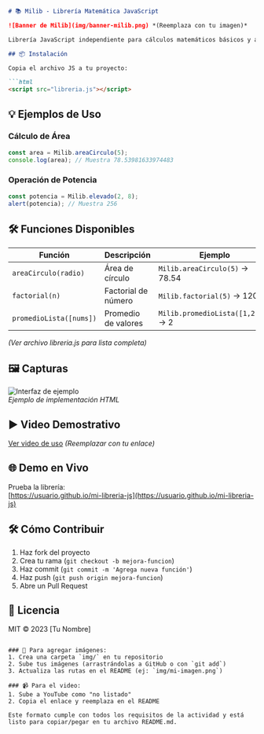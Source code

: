 ```markdown
# 📚 Milib - Librería Matemática JavaScript

![Banner de Milib](img/banner-milib.png) *(Reemplaza con tu imagen)*

Librería JavaScript independiente para cálculos matemáticos básicos y avanzados. Incluye funciones para geometría, álgebra, estadística y conversiones.

## 📦 Instalación

Copia el archivo JS a tu proyecto:

```html
<script src="libreria.js"></script>
```

## 💡 Ejemplos de Uso

### Cálculo de Área
```javascript
const area = Milib.areaCirculo(5);
console.log(area); // Muestra 78.53981633974483
```

### Operación de Potencia
```javascript
const potencia = Milib.elevado(2, 8);
alert(potencia); // Muestra 256
```

## 🛠 Funciones Disponibles

| Función | Descripción | Ejemplo |
|---------|-------------|---------|
| `areaCirculo(radio)` | Área de círculo | `Milib.areaCirculo(5)` → 78.54 |
| `factorial(n)` | Factorial de número | `Milib.factorial(5)` → 120 |
| `promedioLista([nums])` | Promedio de valores | `Milib.promedioLista([1,2,3])` → 2 |

*(Ver archivo libreria.js para lista completa)*

## 🖼️ Capturas

![Interfaz de ejemplo](img/operaciones.png)  
*Ejemplo de implementación HTML*

## ▶️ Video Demostrativo

[Ver video de uso](https://youtu.be/ejemplo) *(Reemplazar con tu enlace)*

## 🌐 Demo en Vivo

Prueba la librería:  
[https://usuario.github.io/mi-libreria-js](https://usuario.github.io/mi-libreria-js)

## 🛠 Cómo Contribuir

1. Haz fork del proyecto
2. Crea tu rama (`git checkout -b mejora-funcion`)
3. Haz commit (`git commit -m 'Agrega nueva función'`)
4. Haz push (`git push origin mejora-funcion`)
5. Abre un Pull Request

## 📜 Licencia

MIT © 2023 [Tu Nombre]
```

### 📌 Para agregar imágenes:
1. Crea una carpeta `img/` en tu repositorio
2. Sube tus imágenes (arrastrándolas a GitHub o con `git add`)
3. Actualiza las rutas en el README (ej: `img/mi-imagen.png`)

### 📹 Para el video:
1. Sube a YouTube como "no listado"
2. Copia el enlace y reemplaza en el README

Este formato cumple con todos los requisitos de la actividad y está listo para copiar/pegar en tu archivo README.md.
